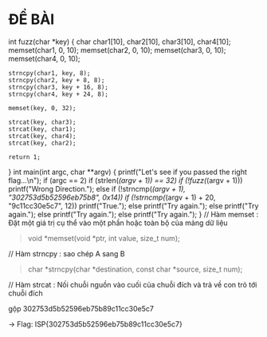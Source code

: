 # ĐỀ BÀI 

int fuzz(char *key) {
    char char1[10], char2[10], char3[10], char4[10];
    memset(char1, 0, 10);
    memset(char2, 0, 10);
    memset(char3, 0, 10);
    memset(char4, 0, 10);

    strncpy(char1, key, 8);
    strncpy(char2, key + 8, 8);
    strncpy(char3, key + 16, 8);
    strncpy(char4, key + 24, 8);

    memset(key, 0, 32);

    strcat(key, char3);
    strcat(key, char1);
    strcat(key, char4);
    strcat(key, char2);

    return 1;
}
int main(int argc, char **argv) {
    printf("Let's see if you passed the right flag...\n");
    if (argc == 2)
        if (strlen(*(argv + 1)) == 32)
            if (!fuzz(*(argv + 1)))
                printf("Wrong Direction.");
            else if (!strncmp(*(argv + 1), "302753d5b52596eb75b8", 0x14))
                if (!strncmp(*(argv + 1) + 20, "9c11cc30e5c7", 12))
                    printf("True.");
                else
                    printf("Try again.");
            else
                printf("Try again.");
        else
            printf("Try again.");
    else
        printf("Try again.");
}
// Hàm memset : Đặt một giá trị cụ thể vào một phần hoặc toàn bộ của mảng dữ liệu

> void *memset(void *ptr, int value, size_t num);

// Hàm strncpy : sao chép A sang B 

> char *strncpy(char *destination, const char *source, size_t num);

// Hàm strcat : Nối chuỗi nguồn vào cuối của chuỗi đích và trả về con trỏ tới chuỗi đích

gộp 302753d5b52596eb75b89c11cc30e5c7

-> Flag: ISP{302753d5b52596eb75b89c11cc30e5c7}




